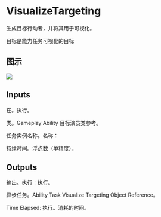 # VisualizeTargeting

生成目标行动者，并将其用于可视化。

目标是能力任务可视化的目标

## 图示

![]($-20221218-17331734.png)

## Inputs

在。执行。

类。Gameplay Ability 目标演员类参考。

任务实例名称。名称：

持续时间。浮点数（单精度）。 

## Outputs

输出。执行：执行。

异步任务。Ability Task Visualize Targeting Object Reference。

Time Elapsed: 执行。消耗的时间。
